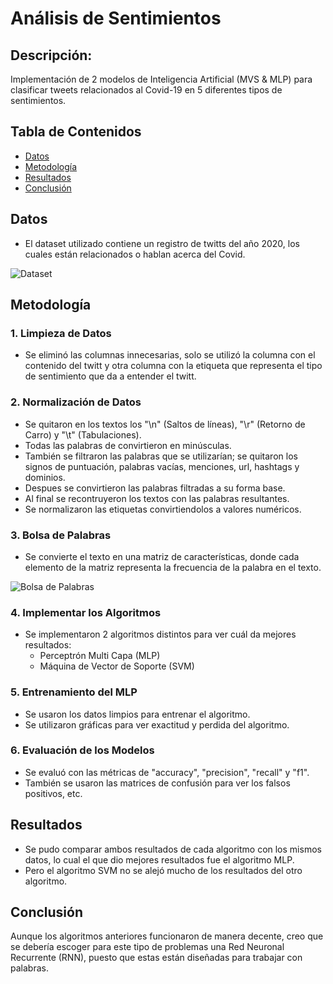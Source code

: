# Análisis de Sentimientos

## Descripción:
Implementación de 2 modelos de Inteligencia Artificial (MVS &amp; MLP) para clasificar tweets relacionados al Covid-19 en 5 diferentes tipos de sentimientos.


## Tabla de Contenidos 
- [Datos](#datos)
- [Metodología](#metodología)
- [Resultados](#resultados)
- [Conclusión](#conclusión)

## Datos 
- El dataset utilizado contiene un registro de twitts del año 2020, los cuales están relacionados o hablan acerca del Covid.

![Dataset](Imágenes/Dataset.png)

## Metodología 

### 1. Limpieza de Datos 
- Se eliminó las columnas innecesarias, solo se utilizó la columna con el contenido del twitt y otra columna con la etiqueta que representa el tipo de sentimiento que da a entender el twitt.

### 2. Normalización de Datos 
- Se quitaron en los textos los "\n" (Saltos de líneas), "\r" (Retorno de Carro) y "\t" (Tabulaciones).
- Todas las palabras de convirtieron en minúsculas.
- También se filtraron las palabras que se utilizarían; se quitaron los signos de puntuación, palabras vacías, menciones, url, hashtags y dominios.
- Despues se convirtieron las palabras filtradas a su forma base.
- Al final se recontruyeron los textos con las palabras resultantes.
- Se normalizaron las etiquetas convirtiendolos a valores numéricos.

### 3. Bolsa de Palabras 
- Se convierte el texto en una matriz de características, donde cada elemento de la matriz representa la frecuencia de la palabra en el texto.
 
![Bolsa de Palabras](Imágenes/Bolsa_Palabras.png)

### 4. Implementar los Algoritmos
- Se implementaron 2 algoritmos distintos para ver cuál da mejores resultados:
  - Perceptrón Multi Capa (MLP)
  - Máquina de Vector de Soporte (SVM)

### 5. Entrenamiento del MLP 
- Se usaron los datos limpios para entrenar el algoritmo.
- Se utilizaron gráficas para ver exactitud y perdida del algoritmo.

### 6. Evaluación de los Modelos
- Se evaluó con las métricas de "accuracy", "precision", "recall" y "f1".
- También se usaron las matrices de confusión para ver los falsos positivos, etc.

## Resultados 
- Se pudo comparar ambos resultados de cada algoritmo con los mismos datos, lo cual el que dio mejores resultados fue el algoritmo MLP.
- Pero el algoritmo SVM no se alejó mucho de los resultados del otro algoritmo.

## Conclusión
Aunque los algoritmos anteriores funcionaron de manera decente, creo que se debería escoger para este tipo de problemas una Red Neuronal Recurrente (RNN), puesto que estas están diseñadas para trabajar con palabras.
